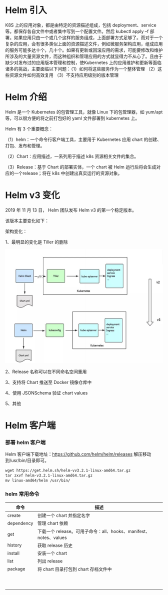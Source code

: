 # Helm 引入

K8S 上的应用对象，都是由特定的资源描述组成，包括 deployment、service 等。都保存各自文件中或者集中写到一个配置文件。然后 kubectl apply –f 部署。如果应用只由一个或几个这样的服务组成，上面部署方式足够了。而对于一个复杂的应用，会有很多类似上面的资源描述文件，例如微服务架构应用，组成应用的服务可能多达十个，几十个。如果有更新或回滚应用的需求，可能要修改和维护所涉及的大量资源文件，而这种组织和管理应用的方式就显得力不从心了。且由于缺少对发布过的应用版本管理和控制，使Kubernetes 上的应用维护和更新等面临诸多的挑战，主要面临以下问题：（1）如何将这些服务作为一个整体管理 （2）这些资源文件如何高效复用 （3）不支持应用级别的版本管理

# Helm 介绍

Helm 是一个 Kubernetes 的包管理工具，就像 Linux 下的包管理器，如 yum/apt 等，可以很方便的将之前打包好的 yaml 文件部署到 kubernetes 上。

Helm 有 3 个重要概念：

（1）helm：一个命令行客户端工具，主要用于 Kubernetes 应用 chart 的创建、打包、发布和管理。

（2）Chart：应用描述，一系列用于描述 k8s 资源相关文件的集合。

（3）Release：基于 Chart 的部署实体，一个 chart 被 Helm 运行后将会生成对应的一个release；将在 k8s 中创建出真实运行的资源对象。

# Helm v3 变化

2019 年 11 月 13 日， Helm 团队发布 Helm v3 的第一个稳定版本。

该版本主要变化如下：

架构变化：

1、最明显的变化是 Tiller 的删除

![](images/1.Helm架构变化.jpg)

2、Release 名称可以在不同命名空间重用

3、支持将 Chart 推送至 Docker 镜像仓库中

4、使用 JSONSchema 验证 chart values

5、其他

# Helm 客户端

### 部署 helm 客户端

Helm 客户端下载地址：https://github.com/helm/helm/releases 解压移动到/usr/bin/目录即可。

```
wget https://get.helm.sh/helm-vv3.2.1-linux-amd64.tar.gz
tar zxvf helm-v3.2.1-linux-amd64.tar.gz
mv linux-amd64/helm /usr/bin/
```

### helm 常用命令

| 命令       | 描述                                                         |
| ---------- | ------------------------------------------------------------ |
| create     | 创建一个 chart 并指定名字                                    |
| dependency | 管理 chart 依赖                                              |
| get        | 下载一个 release。可用子命令：all、hooks、manifest、notes、values |
| history    | 获取 release 历史                                            |
| install    | 安装一个 chart                                               |
| list       | 列出 release                                                 |
| package    | 将 chart 目录打包到 chart 存档文件中                         |
|            |                                                              |
|            |                                                              |
|            |                                                              |
|            |                                                              |
|            |                                                              |
|            |                                                              |
|            |                                                              |
|            |                                                              |
|            |                                                              |
|            |                                                              |









